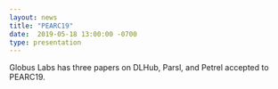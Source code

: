 ```yaml
---
layout: news
title: "PEARC19"
date:  2019-05-18 13:00:00 -0700
type: presentation
---
```


Globus Labs has three papers on DLHub, Parsl, and Petrel accepted to PEARC19.
